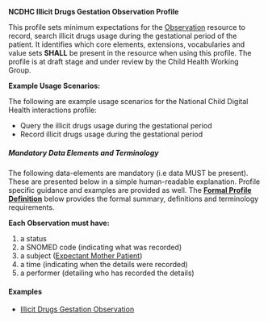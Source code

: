 **NCDHC Illicit Drugs Gestation Observation Profile**

This profile sets minimum expectations for the [Observation] resource to record, search illicit drugs usage during the gestational period of the patient. It identifies which core elements, extensions, vocabularies and value sets **SHALL** be present in the resource when using this profile. The profile is at draft stage and under review by the Child Health Working Group. 

**Example Usage Scenarios:**

The following are example usage scenarios for the National Child Digital Health interactions
profile:

-   Query the illicit drugs usage during the gestational period
-   Record illicit drugs usage during the gestational period

##### Mandatory Data Elements and Terminology


The following data-elements are mandatory (i.e data MUST be present). These are presented below in a simple human-readable explanation.  Profile specific guidance and examples are provided as well.  The [**Formal Profile Definition**](#profile) below provides the  formal summary, definitions and terminology requirements.  

**Each Observation must have:**

1.  a status  
1.  a SNOMED code (indicating what was recorded)
1.  a subject ([Expectant Mother Patient])
1.  a time (indicating when the details were recorded)
1.	a performer (detailing who has recorded the details)






#### Examples

- [Illicit Drugs Gestation Observation](ncdhc-observation-illicit-drugs-gestation-example.html)

[Observation]: http://hl7.org/fhir/observation.html
[extensible]: http://hl7.org/fhir/terminologies.html#extensible
[General Guidance Section]: definitions.html
[Expectant Mother Patient]: StructureDefinition-ncdhc-patient-expectant-mother.html
